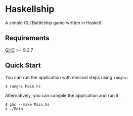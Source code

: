 # Haskellship

A simple CLI Battleship game written in Haskell.

## Requirements

[GHC](https://www.haskell.org/ghc/) >= 9.2.7

## Quick Start

You can run the application with minimal steps using `runghc`:

```console
$ runghc Main.hs
```

Alternatively, you can compile the application and run it:

```console
$ ghc --make Main.hs
$ ./Main
```
